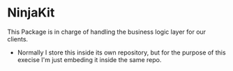 # NinjaKit

This Package is in charge of handling the business logic layer for our clients.

- Normally I store this inside its own repository, but for the purpose of
this execise I'm just embeding it inside the same repo.

